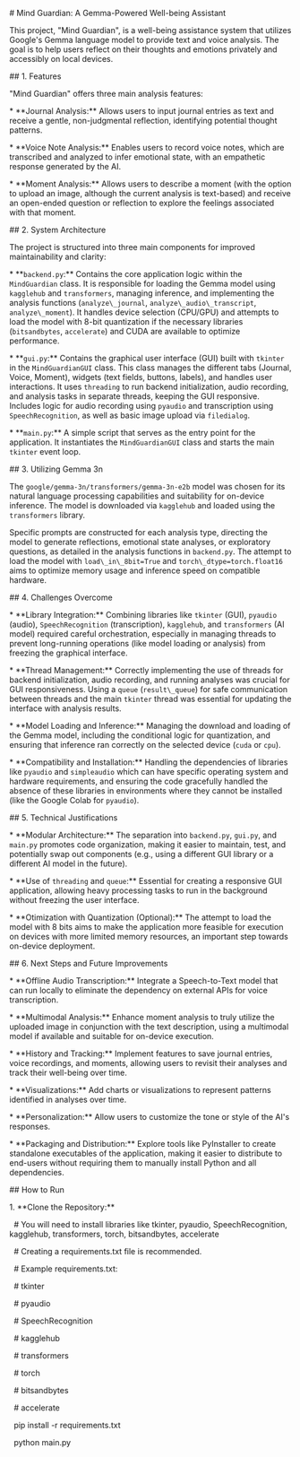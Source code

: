 \# Mind Guardian: A Gemma-Powered Well-being Assistant



This project, "Mind Guardian", is a well-being assistance system that utilizes Google's Gemma language model to provide text and voice analysis. The goal is to help users reflect on their thoughts and emotions privately and accessibly on local devices.



\## 1. Features



"Mind Guardian" offers three main analysis features:



\*   \*\*Journal Analysis:\*\* Allows users to input journal entries as text and receive a gentle, non-judgmental reflection, identifying potential thought patterns.

\*   \*\*Voice Note Analysis:\*\* Enables users to record voice notes, which are transcribed and analyzed to infer emotional state, with an empathetic response generated by the AI.

\*   \*\*Moment Analysis:\*\* Allows users to describe a moment (with the option to upload an image, although the current analysis is text-based) and receive an open-ended question or reflection to explore the feelings associated with that moment.



\## 2. System Architecture



The project is structured into three main components for improved maintainability and clarity:



\*   \*\*`backend.py`:\*\* Contains the core application logic within the `MindGuardian` class. It is responsible for loading the Gemma model using `kagglehub` and `transformers`, managing inference, and implementing the analysis functions (`analyze\_journal`, `analyze\_audio\_transcript`, `analyze\_moment`). It handles device selection (CPU/GPU) and attempts to load the model with 8-bit quantization if the necessary libraries (`bitsandbytes`, `accelerate`) and CUDA are available to optimize performance.

\*   \*\*`gui.py`:\*\* Contains the graphical user interface (GUI) built with `tkinter` in the `MindGuardianGUI` class. This class manages the different tabs (Journal, Voice, Moment), widgets (text fields, buttons, labels), and handles user interactions. It uses `threading` to run backend initialization, audio recording, and analysis tasks in separate threads, keeping the GUI responsive. Includes logic for audio recording using `pyaudio` and transcription using `SpeechRecognition`, as well as basic image upload via `filedialog`.

\*   \*\*`main.py`:\*\* A simple script that serves as the entry point for the application. It instantiates the `MindGuardianGUI` class and starts the main `tkinter` event loop.



\## 3. Utilizing Gemma 3n



The `google/gemma-3n/transformers/gemma-3n-e2b` model was chosen for its natural language processing capabilities and suitability for on-device inference. The model is downloaded via `kagglehub` and loaded using the `transformers` library.



Specific prompts are constructed for each analysis type, directing the model to generate reflections, emotional state analyses, or exploratory questions, as detailed in the analysis functions in `backend.py`. The attempt to load the model with `load\_in\_8bit=True` and `torch\_dtype=torch.float16` aims to optimize memory usage and inference speed on compatible hardware.



\## 4. Challenges Overcome



\*   \*\*Library Integration:\*\* Combining libraries like `tkinter` (GUI), `pyaudio` (audio), `SpeechRecognition` (transcription), `kagglehub`, and `transformers` (AI model) required careful orchestration, especially in managing threads to prevent long-running operations (like model loading or analysis) from freezing the graphical interface.

\*   \*\*Thread Management:\*\* Correctly implementing the use of threads for backend initialization, audio recording, and running analyses was crucial for GUI responsiveness. Using a `queue` (`result\_queue`) for safe communication between threads and the main `tkinter` thread was essential for updating the interface with analysis results.

\*   \*\*Model Loading and Inference:\*\* Managing the download and loading of the Gemma model, including the conditional logic for quantization, and ensuring that inference ran correctly on the selected device (`cuda` or `cpu`).

\*   \*\*Compatibility and Installation:\*\* Handling the dependencies of libraries like `pyaudio` and `simpleaudio` which can have specific operating system and hardware requirements, and ensuring the code gracefully handled the absence of these libraries in environments where they cannot be installed (like the Google Colab for `pyaudio`).



\## 5. Technical Justifications



\*   \*\*Modular Architecture:\*\* The separation into `backend.py`, `gui.py`, and `main.py` promotes code organization, making it easier to maintain, test, and potentially swap out components (e.g., using a different GUI library or a different AI model in the future).

\*   \*\*Use of `threading` and `queue`:\*\* Essential for creating a responsive GUI application, allowing heavy processing tasks to run in the background without freezing the user interface.

\*   \*\*Otimization with Quantization (Optional):\*\* The attempt to load the model with 8 bits aims to make the application more feasible for execution on devices with more limited memory resources, an important step towards on-device deployment.



\## 6. Next Steps and Future Improvements



\*   \*\*Offline Audio Transcription:\*\* Integrate a Speech-to-Text model that can run locally to eliminate the dependency on external APIs for voice transcription.

\*   \*\*Multimodal Analysis:\*\* Enhance moment analysis to truly utilize the uploaded image in conjunction with the text description, using a multimodal model if available and suitable for on-device execution.

\*   \*\*History and Tracking:\*\* Implement features to save journal entries, voice recordings, and moments, allowing users to revisit their analyses and track their well-being over time.

\*   \*\*Visualizations:\*\* Add charts or visualizations to represent patterns identified in analyses over time.

\*   \*\*Personalization:\*\* Allow users to customize the tone or style of the AI's responses.

\*   \*\*Packaging and Distribution:\*\* Explore tools like PyInstaller to create standalone executables of the application, making it easier to distribute to end-users without requiring them to manually install Python and all dependencies.



\## How to Run



1\.  \*\*Clone the Repository:\*\*



&nbsp;   # You will need to install libraries like tkinter, pyaudio, SpeechRecognition, kagglehub, transformers, torch, bitsandbytes, accelerate

&nbsp;   # Creating a requirements.txt file is recommended.

&nbsp;   # Example requirements.txt:

&nbsp;   # tkinter

&nbsp;   # pyaudio

&nbsp;   # SpeechRecognition

&nbsp;   # kagglehub

&nbsp;   # transformers

&nbsp;   # torch

&nbsp;   # bitsandbytes

&nbsp;   # accelerate



&nbsp;   pip install -r requirements.txt



&nbsp;   python main.py

